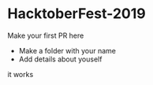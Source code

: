 # HacktoberFest-2019

Make your first PR here
- Make a folder with your name
- Add details about youself

it works
